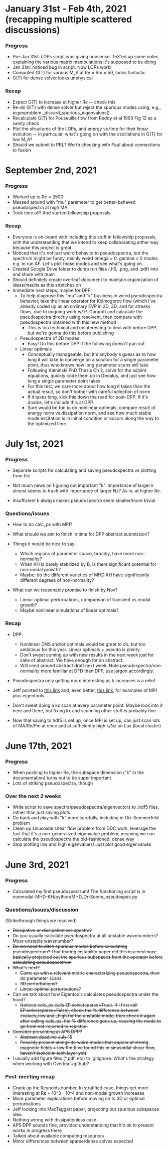 # January 31st - Feb 4th, 2021 (recapping multiple scattered discussions)
### Progress
- Pre-Jan 31st: LOPs script was giving nonsense. TeX'ed up some notes explaining the various matrix manipulations it's supposed to be doing
- Jan 31st: noticed bug in script. Now LOPs work!
- Computed G(T) for various M_A at Re = Rm = 50, looks fantastic
- G(T) for dense solver looks unphysical

### Recap
- Expect G(T) to increase at higher Re -- check this
- Re-do G(T) with dense solver but reject the spurious modes using, e.g., eigenproblem._discard_spurious_eigenvalues()
- Recalculate G(T) for Pouseuille flow from Reddy et al 1993 Fig 12 as a sanity check
- Plot the structures of the LOPs, and energy vs time for their linear evolution -- in particular, what's going on with the oscillations in G(T) for low M_A?
- Should we submit to PRL? Worth checking with Paul about connections to fusion

# September 2nd, 2021
### Progress
- Worked up to Re = 2500
- Messed around with "mu" parameter to get better-behaved pseudospectra at high MA
- Took time off! And started fellowship proposals.

### Recap
- Everyone is on-board with including this stuff in fellowship proposals, with the understanding that we intend to keep collaborating either way because this project is great
- Noticed that it's not just weird behavior in pseudospectra, but the spectrum might be funny, mainly weird omega = 0, gamma < 0 modes e.g. in run AF. Let's plot those modes and see what's going on.
- Created Google Drive folder to dump run files (.h5, .png, and .pdf) into and share with team
- Should definitely create overleaf document to maintain organization of ideas/results as this stretches on
- Immediate next steps, maybe for DPP:
  - To help diagnose this "mu" and "k" business in weird pseudospectra behavior, take the linear operator for Kolmogorov flow (which I've already coded up as an ordinary EVP in 2D, 3D, and for streaky flows, due to ongoing work w/ P. Garaud) and calculate the pseudospectra directly using resolvent, then compare with pseudospectra obtained with this new method
    - This is too technical and uninteresting to deal with before DPP, but we're gonna do this before publishing
  - Pseudospectra of 3D modes
    - Easy! Do this before DPP if the following doesn't pan out
  - Linear optimals
    - Conceptually manageable, but it's anybody's guess as to how long it will take to converge on a solution for a single parameter point, thus who knows how long parameter scans will take
    - Following Kaminski PhD Thesis Ch 2, solve for the adjoint equations, quickly code them up in Dedalus, and just see how long a single parameter point takes
    - For this test, we care more about how long it takes than the actual result, so don't bother with careful selection of norm
    - If it takes long, kick this down the road for post-DPP. If it's doable, let's include this at DPP.
    - Sure would be fun to do nonlinear optimals, compare result of energy norm vs dissipation norm, and see how much stable mode excitation is in initial condition or occurs along the way to the optimized time.

# July 1st, 2021
### Progress
- Separate scripts for calculating and saving pseudospectra vs plotting from file
- Not much news on figuring out important "k". Importance of larger k almost seems 
  to track with importance of larger Nz? As in, at higher Re.
  
- Insufficient k always makes pseudospectra seem smaller/more trivial

### Questions/issues
- How to do calc_ps with MPI?
- What should we aim to finish in time for DPP abstract submission?
- Things it would be nice to say:
  - Which regions of parameter space, broadly, have more non-normality?
  - When KH is barely stabilized by B, is there significant potential for non-modal growth?
  - Maybe: do the different varieties of MHD KH have significantly different degrees of non-normality?
  
- What can we reasonably promise to finish by Nov?
  - Linear optimal perturbations, comparison of transient vs modal growth?
  - Maybe nonlinear simulations of linear optimals?

### Recap
- DPP:
  - Nonlinear DNS and/or optimals would be great to do, but too ambitious for this year. 
    Linear optimals + pseudo is plenty.
  - Don't sweat coming up with new results in the next week just for sake of abstract. We have enough for an abstract.
  - Will send around abstract draft next week. Note pseudospectra/non-normality more familiar at DFD than DPP, use jargon accordingly.
  
- Pseudospectra only getting more interesting as k increases is a relief
- Jeff pointed to [this link](https://github.com/jsoishi/mri_prefers_3d/blob/715022a2f8ba8361bac7cdcaeb52e70ab2257468/python/mri_single_yz_mode.py#L81)
  and, even better, [this link](https://github.com/jsoishi/mri_prefers_3d/blob/715022a2f8ba8361bac7cdcaeb52e70ab2257468/python/mri.py#L230),
  for examples of MPI plus eigentools
  
- Don't sweat doing a kx scan at every parameter point. Maybe look into it here and there, but fixing kx and scanning other stuff is probably fine
- Now that saving to hdf5 is set up, once MPI is set up, can just scan lots of MA/Re/Pm at once and at sufficiently high k/Nz on Lux (local cluster)

# June 17th, 2021
### Progress
- When pushing to higher Re, the subspace dimension ("k" in the documentation) turns out to be super important
- Lots of striking pseudospectra, though

### Over the next 2 weeks
- Write script to save spectra/pseudospectra/eigenvectors to .hdf5 files, rather than just saving plots
- Go back and play with "k" more carefully, including in Orr-Sommerfeld problem
- Clean up sinusoidal shear flow problem from DDC work, leverage the fact that it's a non-generalized eigenvalue 
problem, meaning we can calculate the pseudospectra the old-fashioned, dense way
- Stop plotting low and high eigenvalues! Just plot good eigenvalues

# June 3rd, 2021
### Progress
- Calculated my first pseudospectrum! The functioning script is in nonmodal-MHD-KH/python/MHD_OrrSomm_pseudospec.py
  
### Questions/issues/discussion
(Strikethrough things we resolved)
- ~~Dissipative or dissipationless spectra?~~
- Do you usually calculate pseudospectra at all unstable wavenumbers? Most-unstable wavenumber?
- ~~Do we need to ditch spurious modes before calculating pseudospectrum? That tearing instability paper did this in a 
  neat way: basically projected out the spurious subspaces from the operator before calculating pseudospectrum~~
- ~~What's next?~~
  - ~~Come up with a relevant metric characterizing pseudospectra, then~~ do parameter scans
  - ~~3D perturbations?~~
  - ~~Linear optimal perturbations?~~
- Can we talk about how Eigentools calculates pseudospectra under the hood?
  - ~~Noticed calc_ps calls EP.solve(sparse=True). If I first call EP.solve(sparse=False), check the % difference between 
    evalues_low and _high for the unstable mode, then check it again after calling calc_ps, the % difference goes up,
    causing the mode to go from not-rejected to rejected.~~
- ~~Consider presenting at APS DPP?~~
  - ~~Abstract deadline July 15~~
  - ~~Possibly present alongside weird modes that appear at strong magnetic fields + low Rm 
    (I've found this in sinusoidal shear flow, haven't looked in tanh layer yet)~~
- I usually add figure files (*.pdf, etc) to .gitignore. What's the strategy when working with Overleaf+github?

### Post-meeting recap
- Crank up the Reynolds number. In stratified case, things get more interesting at Re ~ 10^3 - 10^4 and non-modal 
  growth increases
- More parameter explorations before moving on to 3D or optimal perturbations
- Jeff looking into MacTaggart paper, projecting out spurious subspaces idea
- Nothing wrong with dissipationless case
- APS DPP sounds fine, provided understanding that it's ok to present works in progress there
- Talked about available computing resources
- Minor differences between sparse/dense solves expected